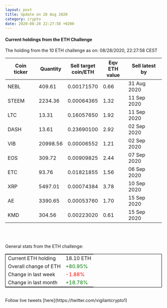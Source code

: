 ```yaml
---
layout: post
title: Update on 28 Aug 2020
category: crypto
date: 2020-08-28 22:27:58 +0200
---
```

<!-- Global site tag (gtag.js) - Google Analytics -->
<script async src="https://www.googletagmanager.com/gtag/js?id=UA-103831149-5"></script>
<script>
  window.dataLayer = window.dataLayer || [];
  function gtag(){dataLayer.push(arguments);}
  gtag('js', new Date());

  gtag('config', 'UA-103831149-5');
</script>


#### Current holdings from the ETH Challenge

The holding from the 10 ETH challenge as on: 08/28/2020, 22:27:58 CEST

|Coin ticker|Quantity|Sell target<br>coin/ETH|Eqv ETH<br>value|Sell latest by|
|-----------|--------|-----------|-----------|--------------|
NEBL|409.61|  0.00171570|0.66|31 Aug 2020|
STEEM|2234.36|  0.00064365|1.32|11 Sep 2020|
LTC|13.31|  0.16057650|1.92|11 Sep 2020|
DASH|13.61|  0.23690100|2.92|02 Sep 2020|
VIB|20998.56|  0.00006552|1.21|02 Sep 2020|
EOS|309.72|  0.00909825|2.44|07 Sep 2020|
ETC|93.76|  0.01821855|1.56|06 Sep 2020|
XRP|5497.01|  0.00074384|3.78|10 Sep 2020|
AE|3390.65|  0.00053760|1.70|15 Sep 2020|
KMD|304.56|  0.00223020|0.61|15 Sep 2020|

<br>
<br>
<br>
General stats from the ETH challenge:

<table style="border:1px solid black;margin-left:auto;margin-right:auto;">
	<tbody>
	<tr>
		<td>Current ETH holding</td>
		<td>     18.10 ETH</td>
	</tr>
	<tr>
		<td>Overall change of ETH</td>
		<td><font color="green">+80.95%</font></td>
	</tr>
	<tr>
		<td>Change in last week</td>
		<td><font color="red">-1.88%</font></td>
	</tr>
	<tr>
		<td>Change in last month</td>
		<td><font color="green">+18.78%</font></td>
	</tr>
	</tbody>
</table>

<br>
Follow live tweets [here](https://twitter.com/vigilantcrypto1)
<br>
<br>